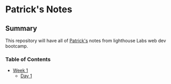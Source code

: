 # Patrick's Notes

## Summary
This repository will have all of [Patrick's](https://https://github.com/pmitchener) notes from lighthouse Labs web dev bootcamp.

### Table of Contents
* [Week 1](/week_1)
  * [Day 1](/week_1/day_1)